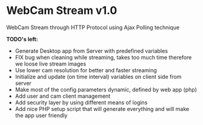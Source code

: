 # WebCam Stream v1.0 #

WebCam Stream through HTTP Protocol using Ajax Polling technique

**TODO's left:**

* Generate Desktop app from Server with predefined variables
* FIX bug when cleaning while streaming, takes too much time therefore we loose live stream images
* Use lower cam resolution for better and faster streaming
* Initialize and update (on time interval) variables on client side from server
* Make most of the config parameters dynamic, defined by web app (php)
* Add user and cam client management
* Add security layer by using different means of logins
* Add nice PHP setup script that will generate everything and will make the app user friendly